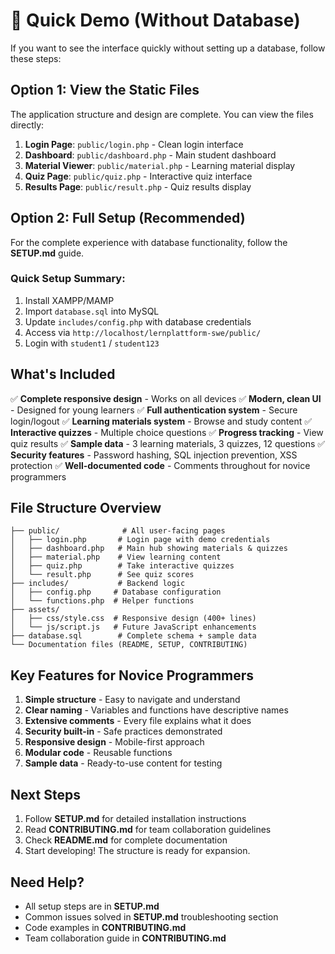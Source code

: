 # 🚀 Quick Demo (Without Database)

If you want to see the interface quickly without setting up a database, follow these steps:

## Option 1: View the Static Files

The application structure and design are complete. You can view the files directly:

1. **Login Page**: `public/login.php` - Clean login interface
2. **Dashboard**: `public/dashboard.php` - Main student dashboard
3. **Material Viewer**: `public/material.php` - Learning material display
4. **Quiz Page**: `public/quiz.php` - Interactive quiz interface
5. **Results Page**: `public/result.php` - Quiz results display

## Option 2: Full Setup (Recommended)

For the complete experience with database functionality, follow the **SETUP.md** guide.

### Quick Setup Summary:

1. Install XAMPP/MAMP
2. Import `database.sql` into MySQL
3. Update `includes/config.php` with database credentials
4. Access via `http://localhost/lernplattform-swe/public/`
5. Login with `student1` / `student123`

## What's Included

✅ **Complete responsive design** - Works on all devices
✅ **Modern, clean UI** - Designed for young learners
✅ **Full authentication system** - Secure login/logout
✅ **Learning materials system** - Browse and study content
✅ **Interactive quizzes** - Multiple choice questions
✅ **Progress tracking** - View quiz results
✅ **Sample data** - 3 learning materials, 3 quizzes, 12 questions
✅ **Security features** - Password hashing, SQL injection prevention, XSS protection
✅ **Well-documented code** - Comments throughout for novice programmers

## File Structure Overview

```
├── public/              # All user-facing pages
│   ├── login.php       # Login page with demo credentials
│   ├── dashboard.php   # Main hub showing materials & quizzes
│   ├── material.php    # View learning content
│   ├── quiz.php        # Take interactive quizzes
│   └── result.php      # See quiz scores
├── includes/           # Backend logic
│   ├── config.php     # Database configuration
│   └── functions.php  # Helper functions
├── assets/
│   ├── css/style.css  # Responsive design (400+ lines)
│   └── js/script.js   # Future JavaScript enhancements
├── database.sql        # Complete schema + sample data
└── Documentation files (README, SETUP, CONTRIBUTING)
```

## Key Features for Novice Programmers

1. **Simple structure** - Easy to navigate and understand
2. **Clear naming** - Variables and functions have descriptive names
3. **Extensive comments** - Every file explains what it does
4. **Security built-in** - Safe practices demonstrated
5. **Responsive design** - Mobile-first approach
6. **Modular code** - Reusable functions
7. **Sample data** - Ready-to-use content for testing

## Next Steps

1. Follow **SETUP.md** for detailed installation instructions
2. Read **CONTRIBUTING.md** for team collaboration guidelines
3. Check **README.md** for complete documentation
4. Start developing! The structure is ready for expansion.

## Need Help?

- All setup steps are in **SETUP.md**
- Common issues solved in **SETUP.md** troubleshooting section
- Code examples in **CONTRIBUTING.md**
- Team collaboration guide in **CONTRIBUTING.md**
